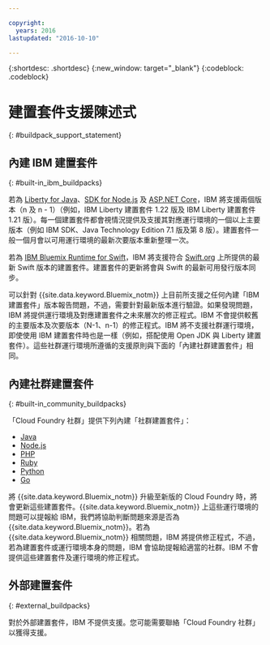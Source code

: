 ```yaml
---

copyright:
  years: 2016
lastupdated: "2016-10-10"

---
```


{:shortdesc: .shortdesc}
{:new_window: target="_blank"}
{:codeblock: .codeblock}

# 建置套件支援陳述式
{: #buildpack_support_statement}


## 內建 IBM 建置套件
{: #built-in_ibm_buildpacks}

若為 [Liberty for Java](/docs/runtimes/liberty/index.html)、[SDK for Node.js](/docs/runtimes/nodejs/index.html) 及 [ASP.NET Core](/docs/runtimes/dotnet/index.html)，IBM 將支援兩個版本（n 及 n - 1）（例如，IBM Liberty 建置套件 1.22 版及 IBM Liberty 建置套件 1.21 版）。每一個建置套件都會視情況提供及支援其對應運行環境的一個以上主要版本（例如 IBM SDK、Java Technology Edition 7.1 版及第 8 版）。建置套件一般一個月會以可用運行環境的最新次要版本重新整理一次。 

若為 [IBM Bluemix Runtime for Swift](/docs/runtimes/swift/index.html)，IBM 將支援符合 [Swift.org](http://swift.org) 上所提供的最新 Swift 版本的建置套件。建置套件的更新將會與 Swift 的最新可用發行版本同步。

可以針對 {{site.data.keyword.Bluemix_notm}} 上目前所支援之任何內建「IBM 建置套件」版本報告問題，不過，需要針對最新版本進行驗證。如果發現問題，IBM 將提供運行環境及對應建置套件之未來層次的修正程式。IBM 不會提供較舊的主要版本及次要版本（N-1、n-1）的修正程式。IBM 將不支援社群運行環境，即使使用 IBM 建置套件時也是一樣（例如，搭配使用 Open JDK 與 Liberty 建置套件）。這些社群運行環境所遵循的支援原則與下面的「內建社群建置套件」相同。

## 內建社群建置套件
{: #built-in_community_buildpacks}

「Cloud Foundry 社群」提供下列內建「社群建置套件」：

* [Java](/docs/runtimes/tomcat/index.html)
* [Node.js](https://github.com/cloudfoundry/nodejs-buildpack)
* [PHP](/docs/runtimes/php/index.html)
* [Ruby](/docs/runtimes/ruby/index.html)
* [Python](/docs/runtimes/python/index.html)
* [Go](/docs/runtimes/go/index.html)

將 {{site.data.keyword.Bluemix_notm}} 升級至新版的 Cloud Foundry 時，將會更新這些建置套件。{{site.data.keyword.Bluemix_notm}} 上這些運行環境的問題可以提報給 IBM，我們將協助判斷問題來源是否為 {{site.data.keyword.Bluemix_notm}}。若為 {{site.data.keyword.Bluemix_notm}} 相關問題，IBM 將提供修正程式，不過，若為建置套件或運行環境本身的問題，IBM 會協助提報給適當的社群。IBM 不會提供這些建置套件及運行環境的修正程式。

## 外部建置套件
{: #external_buildpacks}


對於外部建置套件，IBM 不提供支援。您可能需要聯絡「Cloud Foundry 社群」以獲得支援。

